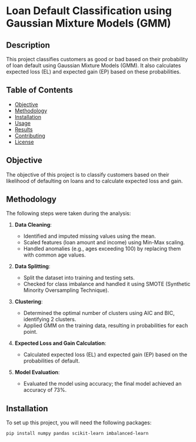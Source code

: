 # Loan Default Classification using Gaussian Mixture Models (GMM)

## Description
This project classifies customers as good or bad based on their probability of loan default using Gaussian Mixture Models (GMM). It also calculates expected loss (EL) and expected gain (EP) based on these probabilities.

## Table of Contents
- [Objective](#objective)
- [Methodology](#methodology)
- [Installation](#installation)
- [Usage](#usage)
- [Results](#results)
- [Contributing](#contributing)
- [License](#license)

## Objective
The objective of this project is to classify customers based on their likelihood of defaulting on loans and to calculate expected loss and gain.

## Methodology
The following steps were taken during the analysis:
1. **Data Cleaning**:
   - Identified and imputed missing values using the mean.
   - Scaled features (loan amount and income) using Min-Max scaling.
   - Handled anomalies (e.g., ages exceeding 100) by replacing them with common age values.
   
2. **Data Splitting**:
   - Split the dataset into training and testing sets.
   - Checked for class imbalance and handled it using SMOTE (Synthetic Minority Oversampling Technique).

3. **Clustering**:
   - Determined the optimal number of clusters using AIC and BIC, identifying 2 clusters.
   - Applied GMM on the training data, resulting in probabilities for each point.

4. **Expected Loss and Gain Calculation**:
   - Calculated expected loss (EL) and expected gain (EP) based on the probabilities of default.

5. **Model Evaluation**:
   - Evaluated the model using accuracy; the final model achieved an accuracy of 73%.

## Installation
To set up this project, you will need the following packages:
```bash
pip install numpy pandas scikit-learn imbalanced-learn
